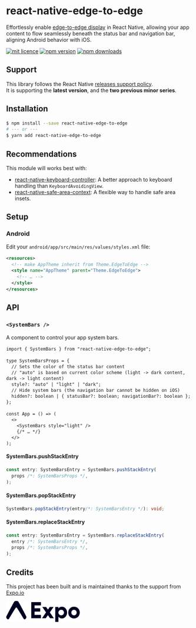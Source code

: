 # react-native-edge-to-edge

Effortlessly enable [edge-to-edge display](https://developer.android.com/develop/ui/views/layout/edge-to-edge) in React Native, allowing your app content to flow seamlessly beneath the status bar and navigation bar, aligning Android behavior with iOS.

[![mit licence](https://img.shields.io/dub/l/vibe-d.svg?style=for-the-badge)](https://github.com/zoontek/react-native-edge-to-edge/blob/main/LICENSE)
[![npm version](https://img.shields.io/npm/v/react-native-edge-to-edge?style=for-the-badge)](https://www.npmjs.org/package/react-native-edge-to-edge)
[![npm downloads](https://img.shields.io/npm/dt/react-native-edge-to-edge.svg?label=downloads&style=for-the-badge)](https://www.npmjs.org/package/react-native-edge-to-edge)

## Support

This library follows the React Native [releases support policy](https://github.com/reactwg/react-native-releases/blob/main/docs/support.md).<br>
It is supporting the **latest version**, and the **two previous minor series**.

## Installation

```bash
$ npm install --save react-native-edge-to-edge
# --- or ---
$ yarn add react-native-edge-to-edge
```

## Recommendations

This module will works best with:

- [react-native-keyboard-controller](https://github.com/kirillzyusko/react-native-keyboard-controller): A better approach to keyboard handling than `KeyboardAvoidingView`.
- [react-native-safe-area-context](https://github.com/th3rdwave/react-native-safe-area-context): A flexible way to handle safe area insets.

## Setup

### Android

Edit your `android/app/src/main/res/values/styles.xml` file:<br>

```xml
<resources>
  <!-- make AppTheme inherit from Theme.EdgeToEdge -->
  <style name="AppTheme" parent="Theme.EdgeToEdge">
    <!-- … -->
  </style>
</resources>
```

## API

### `<SystemBars />`

A component to control your app system bars.

```tsx
import { SystemBars } from "react-native-edge-to-edge";

type SystemBarsProps = {
  // Sets the color of the status bar content
  // "auto" is based on current color scheme (light -> dark content, dark -> light content)
  style?: "auto" | "light" | "dark";
  // Hide system bars (the navigation bar cannot be hidden on iOS)
  hidden?: boolean | { statusBar?: boolean; navigationBar?: boolean };
};

const App = () => (
  <>
    <SystemBars style="light" />
    {/* … */}
  </>
);
```

#### SystemBars.pushStackEntry

```ts
const entry: SystemBarsEntry = SystemBars.pushStackEntry(
  props /*: SystemBarsProps */,
);
```

#### SystemBars.popStackEntry

```ts
SystemBars.popStackEntry(entry/*: SystemBarsEntry */): void;
```

#### SystemBars.replaceStackEntry

```ts
const entry: SystemBarsEntry = SystemBars.replaceStackEntry(
  entry /*: SystemBarsEntry */,
  props /*: SystemBarsProps */,
);
```

## Credits

This project has been built and is maintained thanks to the support from [Expo.io](https://expo.io)

<a href="https://expo.io">
  <img width="200" src="./docs/expo.svg" alt="Expo">
</a>
